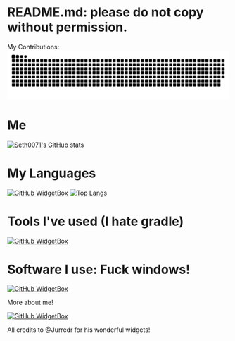 # README.md: please do not copy without permission.


My Contributions: 
<a href="https://www.youtube.com/watch?v=o-YBDTqX_ZU" target="_blank"><img src="https://github.com/DuckySoLucky/DuckySoLucky/blob/output/github-contribution-grid-snake.svg" alt="sneke"></a>

# Me

[![Seth0071's GitHub stats](https://github-readme-stats.vercel.app/api?username=Seth0071&theme=dark)](https://github.com/anuraghazra/github-readme-stats)

# My Languages

[![GitHub WidgetBox](https://github-widgetbox.vercel.app/api/skills?languages=javascript,html,css,python&includeNames=true&theme=rgb)](https://github.com/Jurredr/github-widgetbox)
[![Top Langs](https://github-readme-stats.vercel.app/api/top-langs/?username=Seth0071&theme=dark)](https://github.com/anuraghazra/github-readme-stats)


# Tools I've used (I hate gradle)

[![GitHub WidgetBox](https://github-widgetbox.vercel.app/api/skills?tools=git,mongodb,vercel,nodejs,apache&includeNames=true&theme=rgb)](https://github.com/Jurredr/github-widgetbox)

# Software I use: Fuck windows!

[![GitHub WidgetBox](https://github-widgetbox.vercel.app/api/skills?software=linux,vscode&theme=rgb)](https://github.com/Jurredr/github-widgetbox&includeNames=true)

More about me!

[![GitHub WidgetBox](https://github-widgetbox.vercel.app/api/profile?username=Seth0071&data=followers,repositories,stars,commits&theme=rgb)](https://github.com/Jurredr/github-widgetbox)


All credits to @Jurredr for his wonderful widgets!
<!---
Seth0071/Seth007 is a ✨ special ✨ repository because its `README.md` (this file) appears on your GitHub profile.
You can click the Preview link to take a look at your changes.
--->
